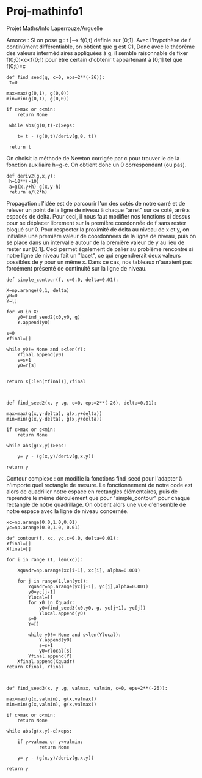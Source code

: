 # Proj-mathinfo1
Projet Maths/Info Laperrouze/Arguelle

Amorce : Si on pose g : t |--> f(0,t) définie sur [0;1]. Avec l'hypothèse de f continûment différentiable, on obtient que g est C1,
 Donc avec le théorème des valeurs intermédiaires appliquées à g, il semble raisonnable de fixer f(0;0)<c<f(0;1) pour être certain d'obtenir t appartenant à [0;1] tel que f(0;t)=c



    def find_seed(g, c=0, eps=2**(-26)):
     t=0
     
    max=max(g(0,1), g(0,0))
    min=min(g(0,1), g(0,0))
    
    if c>max or c<min:
        return None
    
     while abs(g(0,t)-c)>eps:
        
        t= t - (g(0,t)/deriv(g,0, t))
        
     return t
     
 On choisit la méthode de Newton corrigée par c pour trouver le  de la fonction auxiliaire h=g-c. On obtient donc un 0 correspondant (ou pas).     
     
    def deriv2(g,x,y):
     h=10**(-10)
     a=g(x,y+h)-g(x,y-h)
     return a/(2*h)
     
Propagation : l'idée est de parcourir l'un des cotés de notre carré et de relever un point de la ligne de niveau à chaque "arret" sur ce coté, arrêts espacés de delta. Pour ceci, il nous faut modifier nos fonctions ci dessus pour se déplacer librement sur la première coordonnée de f sans rester bloqué sur 0. Pour respecter la proximité de delta au niveau de x et y, on initialise une première valeur de coordonnées de la ligne de niveau, puis on se place dans un intervalle autour de la première valeur de y au lieu de rester sur [0;1]. Ceci permet également de palier au problème rencontré si notre ligne de niveau fait un "lacet", ce qui engendrerait deux valeurs possibles de y pour un même x. Dans ce cas, nos tableaux n'auraient pas forcément présenté de continuité sur la ligne de niveau. 
    

    def simple_contour(f, c=0.0, delta=0.01):
    
    X=np.arange(0,1, delta)
    y0=0
    Y=[]
    
    for x0 in X:
        y0=find_seed2(x0,y0, g)
        Y.append(y0)
    
    s=0
    Yfinal=[]
    
    while y0!= None and s<len(Y):
        Yfinal.append(y0)
        s=s+1
        y0=Y[s]

  
    return X[:len(Yfinal)],Yfinal
    
        
    
    def find_seed2(x, y ,g, c=0, eps=2**(-26), delta=0.01):
    
    max=max(g(x,y-delta), g(x,y+delta))
    min=min(g(x,y-delta), g(x,y+delta))
    
    if c>max or c<min:
        return None
    
    while abs(g(x,y))>eps:
        
        y= y - (g(x,y)/deriv(g,x,y))
        
    return y
    
    
    
 Contour complexe : on modifie la fonctions find_seed pour l'adapter à n'importe quel rectangle de mesure. Le fonctionnement de notre code est alors de quadriller notre espace en rectangles élémentaires, puis de reprendre le même déroulement que pour "simple_contour" pour chaque rectangle de notre quadrillage. On obtient alors une vue d'ensemble de notre espace avec la ligne de niveau concernée.
 
    xc=np.arange(0.0,1.0,0.01)
    yc=np.arange(0.0,1.0, 0.01)

    def contour(f, xc, yc,c=0.0, delta=0.01):
    Yfinal=[]
    Xfinal=[]
    
    for i in range (1, len(xc)):
    
        Xquadr=np.arange(xc[i-1], xc[i], alpha=0.001)
        
        for j in range(1,len(yc)):
            Yquadr=np.arange(yc[j-1], yc[j],alpha=0.001)
            y0=yc[j-1]
            Ylocal=[]
            for x0 in Xquadr:
                y0=find_seed3(x0,y0, g, yc[j+1], yc[j])
                Ylocal.append(y0)
            s=0
            Y=[]
    
            while y0!= None and s<len(Ylocal):
                Y.append(y0)
                s=s+1
                y0=Ylocal[s]
            Yfinal.append(Y)
        Xfinal.append(Xquadr)
    return Xfinal, Yfinal
       
    

    def find_seed3(x, y ,g, valmax, valmin, c=0, eps=2**(-26)):
    
    max=max(g(x,valmin), g(x,valmax))
    min=min(g(x,valmin), g(x,valmax))
    
    if c>max or c<min:
        return None
    
    while abs(g(x,y)-c)>eps:
        
        if y>valmax or y<valmin:
                return None
                
        y= y - (g(x,y)/deriv(g,x,y))
    
    return y
    
    
    
    
